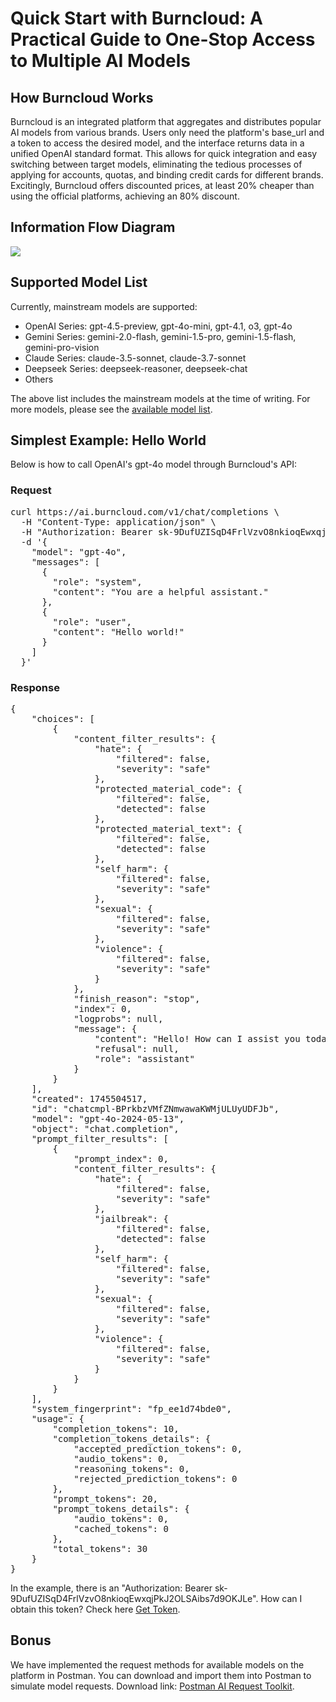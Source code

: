 # Quick Start with Burncloud: A Practical Guide to One-Stop Access to Multiple AI Models

## How Burncloud Works
Burncloud is an integrated platform that aggregates and distributes popular AI models from various brands. Users only need the platform's base_url and a token to access the desired model, and the interface returns data in a unified OpenAI standard format. This allows for quick integration and easy switching between target models, eliminating the tedious processes of applying for accounts, quotas, and binding credit cards for different brands. Excitingly, Burncloud offers discounted prices, at least 20% cheaper than using the official platforms, achieving an 80% discount.

## Information Flow Diagram

<img style="max-width:500px;" src="https://ai.Burncloud.com/uploads/burncloud_request_flow.svg">

## Supported Model List
Currently, mainstream models are supported:
- OpenAI Series: gpt-4.5-preview, gpt-4o-mini, gpt-4.1, o3, gpt-4o
- Gemini Series: gemini-2.0-flash, gemini-1.5-pro, gemini-1.5-flash, gemini-pro-vision
- Claude Series: claude-3.5-sonnet, claude-3.7-sonnet
- Deepseek Series: deepseek-reasoner, deepseek-chat
- Others

The above list includes the mainstream models at the time of writing. For more models, please see the [available model list](https://ai.burncloud.com/price).

## Simplest Example: Hello World
Below is how to call OpenAI's gpt-4o model through Burncloud's API:

### Request
<pre class="markdown-custom-code">
curl https://ai.burncloud.com/v1/chat/completions \
  -H "Content-Type: application/json" \
  -H "Authorization: Bearer sk-9DufUZISqD4FrlVzvO8nkioqEwxqjPkJ2OLSAibs7d9OKJLe" \
  -d '{
    "model": "gpt-4o",
    "messages": [
      {
        "role": "system",
        "content": "You are a helpful assistant."
      },
      {
        "role": "user",
        "content": "Hello world!"
      }
    ]
  }'
</pre>

### Response
<pre class="markdown-custom-code">
{
    "choices": [
        {
            "content_filter_results": {
                "hate": {
                    "filtered": false,
                    "severity": "safe"
                },
                "protected_material_code": {
                    "filtered": false,
                    "detected": false
                },
                "protected_material_text": {
                    "filtered": false,
                    "detected": false
                },
                "self_harm": {
                    "filtered": false,
                    "severity": "safe"
                },
                "sexual": {
                    "filtered": false,
                    "severity": "safe"
                },
                "violence": {
                    "filtered": false,
                    "severity": "safe"
                }
            },
            "finish_reason": "stop",
            "index": 0,
            "logprobs": null,
            "message": {
                "content": "Hello! How can I assist you today?",
                "refusal": null,
                "role": "assistant"
            }
        }
    ],
    "created": 1745504517,
    "id": "chatcmpl-BPrkbzVMfZNmwawaKWMjULUyUDFJb",
    "model": "gpt-4o-2024-05-13",
    "object": "chat.completion",
    "prompt_filter_results": [
        {
            "prompt_index": 0,
            "content_filter_results": {
                "hate": {
                    "filtered": false,
                    "severity": "safe"
                },
                "jailbreak": {
                    "filtered": false,
                    "detected": false
                },
                "self_harm": {
                    "filtered": false,
                    "severity": "safe"
                },
                "sexual": {
                    "filtered": false,
                    "severity": "safe"
                },
                "violence": {
                    "filtered": false,
                    "severity": "safe"
                }
            }
        }
    ],
    "system_fingerprint": "fp_ee1d74bde0",
    "usage": {
        "completion_tokens": 10,
        "completion_tokens_details": {
            "accepted_prediction_tokens": 0,
            "audio_tokens": 0,
            "reasoning_tokens": 0,
            "rejected_prediction_tokens": 0
        },
        "prompt_tokens": 20,
        "prompt_tokens_details": {
            "audio_tokens": 0,
            "cached_tokens": 0
        },
        "total_tokens": 30
    }
}
</pre>
In the example, there is an "Authorization: Bearer sk-9DufUZISqD4FrlVzvO8nkioqEwxqjPkJ2OLSAibs7d9OKJLe". How can I obtain this token? Check here [Get Token](https://ai.burncloud.com/#Quick_Start_Guide).
## Bonus
We have implemented the request methods for available models on the platform in Postman. You can download and import them into Postman to simulate model requests. Download link: [Postman AI Request Toolkit](https://ai.burncloud.com/uploads/postman_burncloud_ai_api.json).